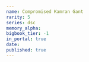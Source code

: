 ```yaml
---
name: Compromised Kamran Gant
rarity: 5
series: dsc
memory_alpha:
bigbook_tier: -1
in_portal: true
date:
published: true
---
```



